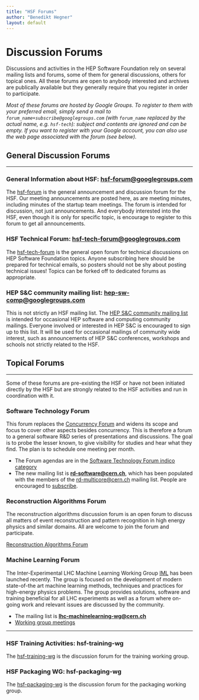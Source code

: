 ```yaml
---
title: "HSF Forums"
author: "Benedikt Hegner"
layout: default
---
```


# Discussion Forums

Discussions and activities in the HEP Software Foundation rely on several mailing lists and forums, some of them for general discussions, others for topical ones. All these forums are open to anybody interested and archives are publically available but they generally require that you register in order to participate.

*Most of these forums are hosted by Google Groups. To register to them with your preferred email, simply send a mail to
`forum_name+subscribe@googlegroups.com` (with `forum_name` replaced by the actual name, e.g. `hsf-tech`): subject and contents 
are ignored and can be empty. If you want to register with your Google account, you can also use the web page associated with the forum
(see below).*


## General Discussion Forums
-----

### General Information about HSF: hsf-forum@googlegroups.com

The [hsf-forum](http://groups.google.com/d/forum/hsf-forum) is the general announcement and discussion forum for the HSF. Our meeting announcements are posted here, as are meeting minutes, including minutes of the startup team meetings. The forum is intended for discussion, not just announcements. And everybody interested into the HSF, even though it is only for specific topic, is encourage to register to this forum to get all announcements. 

### HSF Technical Forum: hsf-tech-forum@googlegroups.com

The [hsf-tech-forum](https://groups.google.com/forum/#%21forum/hsf-tech-forum) is the general open forum for technical discussions on HEP Software Foundation topics. Anyone subscribing here should be prepared for technical emails, so posters should not be shy about posting technical issues! Topics can be forked off to dedicated forums as appropriate.


### HEP S&C community mailing list: hep-sw-comp@googlegroups.com

This is not strictly an HSF mailing list. The [HEP S&C community mailing list](http://groups.google.com/d/forum/hep-sw-comp) is intended for occasional HEP software and computing community mailings. Everyone involved or interested in HEP S&C is encouraged to sign up to this list. It will be used for occasional mailings of community wide interest, such as announcements of HEP S&C conferences, workshops and schools not strictly related to the HSF.


## Topical Forums
------

Some of these forums are pre-existing the HSF or have not been initiated directly by the HSF but are strongly related to the HSF activities and run in coordination with it.


### Software Technology Forum

This forum replaces the [Concurrency Forum](https://concurrency.web.cern.ch/node) and widens its scope and focus to cover other aspects besides concurrency. This is therefore a forum to a general software
R&D series of presentations and discussions. The goal is to probe the lesser known, to give visibility for studies and hear what they find. The plan is to schedule one meeting per month.

- The Forum agendas are in the [Software Technology Forum indico category](https://indico.cern.ch/category/7857/) 
- The new mailing list is **rd-software@cern.ch**, which has been populated with the members of the 
  rd-multicore@cern.ch mailing list. People are encouraged to [subscribe](https://e-groups.cern.ch/e-groups/EgroupsSubscription.do?egroupName=rd-software).

### Reconstruction Algorithms Forum

The reconstruction algorithms discussion forum is an open forum to discuss all matters of event reconstruction and pattern recognition in high energy physics and similar domains. All are welcome to join the forum and participate.

[Reconstruction Algorithms Forum ](https://groups.google.com/forum/#!forum/hsf-reconstruction)

### Machine Learning Forum
The Inter-Experimental LHC Machine Learning Working Group [IML](http://iml.cern.ch/) has been launched recently. 
The group is focused on the development of modern state-of-the art machine learning methods, techniques 
and practices for high-energy physics problems. The group provides solutions, software and training 
beneficial for all LHC experiments as well as a forum where on-going work and relevant issues 
are discussed by the community.

- The mailing list is **lhc-machinelearning-wg@cern.ch**
- [Working group meetings](http://iml.web.cern.ch/meetings)

---

### HSF Training Activities: hsf-training-wg
The [hsf-training-wg](https://groups.google.com/forum/#%21forum/hsf-training-wg) is the discussion forum for the training working group.

### HSF Packaging WG: hsf-packaging-wg
The [hsf-packaging-wg](https://groups.google.com/forum/#%21forum/hsf-packaging-wg) is the discussion forum for the packaging working group.

